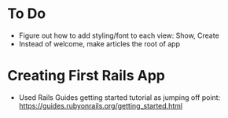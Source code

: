 # To Do

* Figure out how to add styling/font to each view: Show, Create
* Instead of welcome, make articles the root of app

# Creating First Rails App

* Used Rails Guides getting started tutorial as jumping off point: https://guides.rubyonrails.org/getting_started.html